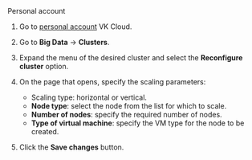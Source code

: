 <tabs>
<tablist>
<tab>Personal account</tab>
</tablist>
<tabpanel>

1. Go to [personal account](https://mcs.mail.ru/app/en) VK Cloud.
2. Go to **Big Data** → **Clusters**.
1. Expand the menu of the desired cluster and select the **Reconfigure cluster** option.
1. On the page that opens, specify the scaling parameters:

   - Scaling type: horizontal or vertical.
   - **Node type**: select the node from the list for which to scale.
   - **Number of nodes**: specify the required number of nodes.
   - **Type of virtual machine**: specify the VM type for the node to be created.

1. Click the **Save changes** button.

</tabpanel>
</tabs>
